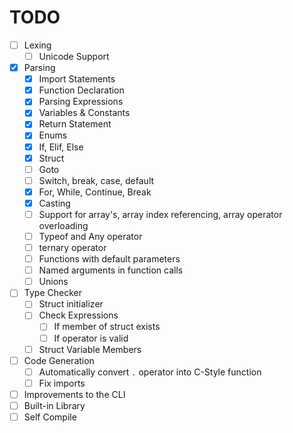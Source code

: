 # TODO

- [ ] Lexing
    - [ ] Unicode Support
- [x] Parsing
    - [x] Import Statements
    - [x] Function Declaration
    - [x] Parsing Expressions
    - [x] Variables & Constants
    - [x] Return Statement
    - [x] Enums
    - [x] If, Elif, Else
    - [x] Struct
    - [ ] Goto
    - [ ] Switch, break, case, default
    - [x] For, While, Continue, Break
    - [x] Casting
    - [ ] Support for array's, array index referencing, array operator overloading
    - [ ] Typeof and Any operator
    - [ ] ternary operator
    - [ ] Functions with default parameters
    - [ ] Named arguments in function calls
    - [ ] Unions
- [ ] Type Checker
    - [ ] Struct initializer
    - [ ] Check Expressions
      - [ ] If member of struct exists
      - [ ] If operator is valid
    - [ ] Struct Variable Members
- [ ] Code Generation
  - [ ] Automatically convert `.` operator into C-Style function
  - [ ] Fix imports
- [ ] Improvements to the CLI
- [ ] Built-in Library
- [ ] Self Compile

